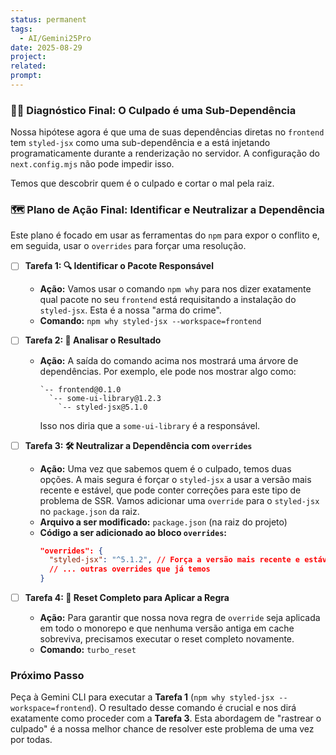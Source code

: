 ```yaml
---
status: permanent
tags:
  - AI/Gemini25Pro
date: 2025-08-29
project: 
related: 
prompt:
---
```

### 🕵️‍♂️ **Diagnóstico Final: O Culpado é uma Sub-Dependência**

Nossa hipótese agora é que uma de suas dependências diretas no `frontend` tem `styled-jsx` como uma sub-dependência e a está injetando programaticamente durante a renderização no servidor. A configuração do `next.config.mjs` não pode impedir isso.

Temos que descobrir quem é o culpado e cortar o mal pela raiz.

### 🗺️ **Plano de Ação Final: Identificar e Neutralizar a Dependência**

Este plano é focado em usar as ferramentas do `npm` para expor o conflito e, em seguida, usar o `overrides` para forçar uma resolução.

  * [ ] **Tarefa 1: 🔍 Identificar o Pacote Responsável**

      * **Ação:** Vamos usar o comando `npm why` para nos dizer exatamente qual pacote no seu `frontend` está requisitando a instalação do `styled-jsx`. Esta é a nossa "arma do crime".
      * **Comando:** `npm why styled-jsx --workspace=frontend`

  * [ ] **Tarefa 2: 🔬 Analisar o Resultado**

      * **Ação:** A saída do comando acima nos mostrará uma árvore de dependências. Por exemplo, ele pode nos mostrar algo como:
        ```
        `-- frontend@0.1.0
          `-- some-ui-library@1.2.3
            `-- styled-jsx@5.1.0
        ```
        Isso nos diria que a `some-ui-library` é a responsável.

  * [ ] **Tarefa 3: 🛠️ Neutralizar a Dependência com `overrides`**

      * **Ação:** Uma vez que sabemos quem é o culpado, temos duas opções. A mais segura é forçar o `styled-jsx` a usar a versão mais recente e estável, que pode conter correções para este tipo de problema de SSR. Vamos adicionar uma `override` para o `styled-jsx` no `package.json` da raiz.
      * **Arquivo a ser modificado:** `package.json` (na raiz do projeto)
      * **Código a ser adicionado ao bloco `overrides`:**
        ```json
        "overrides": {
          "styled-jsx": "^5.1.2", // Força a versão mais recente e estável
          // ... outras overrides que já temos
        }
        ```

  * [ ] **Tarefa 4: 🔄 Reset Completo para Aplicar a Regra**

      * **Ação:** Para garantir que nossa nova regra de `override` seja aplicada em todo o monorepo e que nenhuma versão antiga em cache sobreviva, precisamos executar o reset completo novamente.
      * **Comando:** `turbo_reset`

### Próximo Passo

Peça à Gemini CLI para executar a **Tarefa 1** (`npm why styled-jsx --workspace=frontend`). O resultado desse comando é crucial e nos dirá exatamente como proceder com a **Tarefa 3**. Esta abordagem de "rastrear o culpado" é a nossa melhor chance de resolver este problema de uma vez por todas.